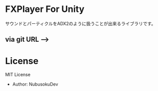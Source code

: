 # FXPlayer For Unity

サウンドとパーティクルをADX2のように扱うことが出来るライブラリです。

<!-- # Install
<!-- ## via OpenUPM
```text
openupm add .git
``` -->
## via git URL -->


# License
MIT License


- Author: NubusokuDev